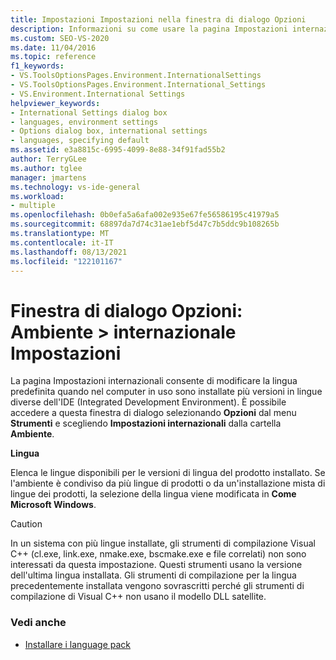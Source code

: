 ```yaml
---
title: Impostazioni Impostazioni nella finestra di dialogo Opzioni
description: Informazioni su come usare la pagina Impostazioni internazionale nella sezione Ambiente per modificare la lingua predefinita quando sono installate più versioni linguistiche dell'IDE.
ms.custom: SEO-VS-2020
ms.date: 11/04/2016
ms.topic: reference
f1_keywords:
- VS.ToolsOptionsPages.Environment.InternationalSettings
- VS.ToolsOptionsPages.Environment.International_Settings
- VS.Environment.International Settings
helpviewer_keywords:
- International Settings dialog box
- languages, environment settings
- Options dialog box, international settings
- languages, specifying default
ms.assetid: e3a8815c-6995-4099-8e88-34f91fad55b2
author: TerryGLee
ms.author: tglee
manager: jmartens
ms.technology: vs-ide-general
ms.workload:
- multiple
ms.openlocfilehash: 0b0efa5a6afa002e935e67fe56586195c41979a5
ms.sourcegitcommit: 68897da7d74c31ae1ebf5d47c7b5ddc9b108265b
ms.translationtype: MT
ms.contentlocale: it-IT
ms.lasthandoff: 08/13/2021
ms.locfileid: "122101167"
---
```

# <a name="options-dialog-box-environment--international-settings"></a>Finestra di dialogo Opzioni: Ambiente \> internazionale Impostazioni

La pagina Impostazioni internazionali consente di modificare la lingua predefinita quando nel computer in uso sono installate più versioni in lingue diverse dell'IDE (Integrated Development Environment). È possibile accedere a questa finestra di dialogo selezionando **Opzioni** dal menu **Strumenti** e scegliendo **Impostazioni internazionali** dalla cartella **Ambiente**.

**Lingua**

Elenca le lingue disponibili per le versioni di lingua del prodotto installato. Se l'ambiente è condiviso da più lingue di prodotti o da un'installazione mista di lingue dei prodotti, la selezione della lingua viene modificata in **Come Microsoft Windows**.

> [!CAUTION]
> In un sistema con più lingue installate, gli strumenti di compilazione Visual C++ (cl.exe, link.exe, nmake.exe, bscmake.exe e file correlati) non sono interessati da questa impostazione. Questi strumenti usano la versione dell'ultima lingua installata. Gli strumenti di compilazione per la lingua precedentemente installata vengono sovrascritti perché gli strumenti di compilazione di Visual C++ non usano il modello DLL satellite.

### <a name="see-also"></a>Vedi anche

- [Installare i language pack](../../install/install-visual-studio.md#step-6---install-language-packs-optional)
